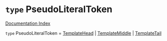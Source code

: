 # `type` PseudoLiteralToken

[Documentation Index](../README.md)

`type` PseudoLiteralToken = [TemplateHead](../interface.TemplateHead/README.md) | [TemplateMiddle](../interface.TemplateMiddle/README.md) | [TemplateTail](../interface.TemplateTail/README.md)